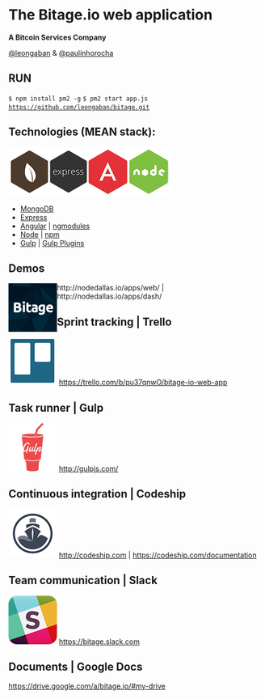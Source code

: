The Bitage.io web application
================
<strong>A Bitcoin Services Company</strong>

<a href="https://twitter.com/leongaban">@leongaban</a> & <a href="https://twitter.com/paulinhorocha">@paulinhorocha</a>

RUN
------
<code>$ npm install pm2 -g</code>
<code>$ pm2 start app.js</code>
<code>https://github.com/leongaban/bitage.git</code>

Technologies (MEAN stack):
------
![MEAN stack](https://raw.githubusercontent.com/leongaban/github_images/master/mean.png)

* <a href="http://docs.mongodb.org/manual/">MongoDB</a>
* <a href="http://expressjs.com/">Express</a>
* <a href="https://docs.angularjs.org/guide">Angular</a> | <a href="http://ngmodules.org/">ngmodules</a>
* <a href="http://nodejs.org/api/">Node</a> | <a href="https://www.npmjs.com/">npm</a>
* <a href="http://gulpjs.com">Gulp</a> | <a href="http://gratimax.net/search-gulp-plugins/">Gulp Plugins</a>

Demos
------
<img style="float: left" src="https://raw.githubusercontent.com/leongaban/github_images/master/bitage.png">
http://nodedallas.io/apps/web/ | http://nodedallas.io/apps/dash/

Sprint tracking | Trello
------
![Trello](https://raw.githubusercontent.com/leongaban/github_images/master/trello.png)
https://trello.com/b/pu37qnwO/bitage-io-web-app

Task runner | Gulp
------
![Gulp](https://raw.githubusercontent.com/leongaban/github_images/master/gulp.png)
http://gulpjs.com/

Continuous integration | Codeship
------
![Trello](https://raw.githubusercontent.com/leongaban/github_images/master/codeship.png)
http://codeship.com | https://codeship.com/documentation

Team communication | Slack
------
![Trello](https://raw.githubusercontent.com/leongaban/github_images/master/slack.png)
https://bitage.slack.com

Documents | Google Docs
------
https://drive.google.com/a/bitage.io/#my-drive
